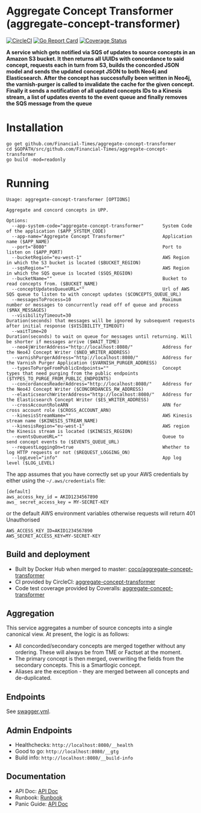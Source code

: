 # Aggregate Concept Transformer (aggregate-concept-transformer)

[![CircleCI](https://circleci.com/gh/Financial-Times/aggregate-concept-transformer/tree/master.svg?style=svg&circle-token=0451900a8e881ac5f8ec2079ae89cdf68eb0bd1d)](https://circleci.com/gh/Financial-Times/aggregate-concept-transformer/tree/master)
[![Go Report Card](https://goreportcard.com/badge/github.com/Financial-Times/aggregate-concept-transformer)](https://goreportcard.com/report/github.com/Financial-Times/aggregate-concept-transformer)
[![Coverage Status](https://coveralls.io/repos/github/Financial-Times/aggregate-concept-transformer/badge.svg)](https://coveralls.io/github/Financial-Times/aggregate-concept-transformer)

__A service which gets notified via SQS of updates to source concepts in an Amazon S3 bucket. It then returns all UUIDs with concordance to said concept, requests each in turn from S3, builds the concorded JSON model and sends the updated concept JSON to both Neo4j and Elasticsearch. After the concept has successfully been written in Neo4j, the varnish-purger is called to invalidate the cache for the given concept. Finally it sends a notification of all updated concepts IDs to a Kinesis stream, a list of updates events to the event queue and finally removes the SQS message from the queue__

# Installation

	go get github.com/Financial-Times/aggregate-concept-transformer
	cd $GOPATH/src/github.com/Financial-Times/aggregate-concept-transformer
	go build -mod=readonly

# Running

```
Usage: aggregate-concept-transformer [OPTIONS]

Aggregate and concord concepts in UPP.

Options:
  --app-system-code="aggregate-concept-transformer"       System Code of the application ($APP_SYSTEM_CODE)
  --app-name="Aggregate Concept Transformer"              Application name ($APP_NAME)
  --port="8080"                                           Port to listen on ($APP_PORT)
  --bucketRegion="eu-west-1"                              AWS Region in which the S3 bucket is located ($BUCKET_REGION)
  --sqsRegion=""                                          AWS Region in which the SQS queue is located ($SQS_REGION)
  --bucketName=""                                         Bucket to read concepts from. ($BUCKET_NAME)
  --conceptUpdatesQueueURL=""                             Url of AWS SQS queue to listen to with concept updates ($CONCEPTS_QUEUE_URL)
  --messagesToProcess=10                                  Maximum number or messages to concurrently read off of queue and process ($MAX_MESSAGES)
  --visibilityTimeout=30                                  Duration(seconds) that messages will be ignored by subsequent requests after initial response ($VISIBILITY_TIMEOUT)
  --waitTime=20                                           Duration(seconds) to wait on queue for messages until returning. Will be shorter if messages arrive ($WAIT_TIME)
  --neo4jWriterAddress="http://localhost:8080/"           Address for the Neo4J Concept Writer ($NEO_WRITER_ADDRESS)
  --varnishPurgerAddress="http://localhost:8080/"         Address for the Varnish Purger Application ($VARNISH_PURGER_ADDRESS)  
  --typesToPurgeFromPublicEndpoints=""                    Concept types that need purging from the public endpoints ($TYPES_TO_PURGE_FROM_PUBLIC_ENDPOINTS)  
  --concordancesReaderAddress="http://localhost:8080/"    Address for the Neo4J Concept Writer ($CONCORDANCES_RW_ADDRESS)
  --elasticsearchWriterAddress="http://localhost:8080/"   Address for the Elasticsearch Concept Writer ($ES_WRITER_ADDRESS)
  --crossAccountRoleARN                                   ARN for cross account role ($CROSS_ACCOUNT_ARN)
  --kinesisStreamName=""                                  AWS Kinesis stream name ($KINESIS_STREAM_NAME)
  --kinesisRegion="eu-west-1"                             AWS region the Kinesis stream is located ($KINESIS_REGION)
  --eventsQueueURL=""                                     Queue to send concept events to ($EVENTS_QUEUE_URL)
  --requestLoggingOn=true                                 Whether to log HTTP requests or not ($REQUEST_LOGGING_ON)
  --logLevel="info"                                       App log level ($LOG_LEVEL)
```


The app assumes that you have correctly set up your AWS credentials by either using the `~/.aws/credentials` file:

```
[default]
aws_access_key_id = AKID1234567890
aws_ secret_access_key = MY-SECRET-KEY
```

or the default AWS environment variables otherwise requests will return 401 Unauthorised

```
AWS_ACCESS_KEY_ID=AKID1234567890
AWS_SECRET_ACCESS_KEY=MY-SECRET-KEY
```

## Build and deployment

* Built by Docker Hub when merged to master: [coco/aggregate-concept-transformer](https://hub.docker.com/r/coco/aggregate-concept-transformer/)
* CI provided by CircleCI: [aggregate-concept-transformer](https://circleci.com/gh/Financial-Times/aggregate-concept-transformer)
* Code test coverage provided by Coveralls: [aggregate-concept-transformer](https://coveralls.io/github/Financial-Times/aggregate-concept-transformer)

## Aggregation
This service aggregates a number of source concepts into a single canonical view.  At present, the logic is as follows:
- All concorded/secondary concepts are merged together without any ordering.  These will always be from TME or Factset at the moment.
- The primary concept is then merged, overwriting the fields from the secondary concepts.  This is a Smartlogic concept.
- Aliases are the exception - they are merged between all concepts and de-duplicated.

## Endpoints

See [swagger.yml](api/swagger.yml).

## Admin Endpoints

* Healthchecks: `http://localhost:8080/__health`
* Good to go: `http://localhost:8080/__gtg`
* Build info: `http://localhost:8080/__build-info`

## Documentation

* API Doc: [API Doc](https://docs.google.com/document/d/1FSJBuAq_cncxqr-qsuzQMRcrejiPHWc41cnrpiJ3Gsc/edit)
* Runbook: [Runbook](https://runbooks.in.ft.com/aggregate-concept-transformer)
* Panic Guide: [API Doc](https://docs.google.com/document/d/1FSJBuAq_cncxqr-qsuzQMRcrejiPHWc41cnrpiJ3Gsc/edit)

